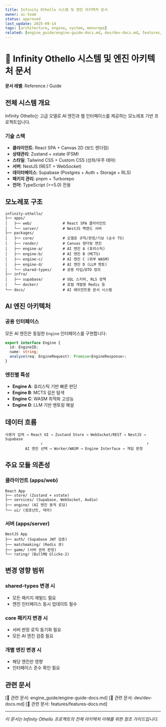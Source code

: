 ```yaml
---
title: Infinity Othello 시스템 및 엔진 아키텍처 문서
owner: ai-team
status: approved
last_update: 2025-09-14
tags: [architecture, engine, system, monorepo]
related: [engine_guide/engine-guide-docs.md, dev/dev-docs.md, features/features-docs.md]
---
```


# 📏 Infinity Othello 시스템 및 엔진 아키텍처 문서

**문서 레벨**: Reference / Guide

## 전체 시스템 개요

Infinity Othello는 고급 오델로 AI 엔진과 웹 인터페이스를 제공하는 모노레포 기반 프로젝트입니다.

### 기술 스택
- **클라이언트**: React SPA + Canvas 2D (보드 렌더링)
- **상태관리**: Zustand + xstate (FSM)
- **스타일**: Tailwind CSS + Custom CSS (성좌/우주 테마)
- **서버**: NestJS (REST + WebSocket)
- **데이터베이스**: Supabase (Postgres + Auth + Storage + RLS)
- **패키지 관리**: pnpm + Turborepo
- **언어**: TypeScript (>=5.0) 전용

## 모노레포 구조

```
infinity-othello/
├── apps/
│   ├── web/              # React SPA 클라이언트
│   └── server/           # NestJS 백엔드 서버
├── packages/
│   ├── core/             # 오델로 규칙/판정/기보 (순수 TS)
│   ├── render/           # Canvas 렌더링 엔진
│   ├── engine-a/         # AI 엔진 A (휴리스틱)
│   ├── engine-b/         # AI 엔진 B (MCTS)
│   ├── engine-c/         # AI 엔진 C (외부 WASM)
│   ├── engine-d/         # AI 엔진 D (LLM 멘토)
│   └── shared-types/     # 공용 타입/DTO 정의
├── infra/
│   ├── supabase/         # SQL 스키마, RLS 정책
│   └── docker/           # 로컬 개발용 Redis 등
└── docs/                 # AI 에이전트용 문서 시스템
```

## AI 엔진 아키텍처

### 공용 인터페이스
모든 AI 엔진은 동일한 `Engine` 인터페이스를 구현합니다:

```typescript
export interface Engine {
  id: EngineID;
  name: string;
  analyze(req: EngineRequest): Promise<EngineResponse>;
}
```

### 엔진별 특성
- **Engine A**: 휴리스틱 기반 빠른 판단
- **Engine B**: MCTS 깊은 탐색
- **Engine C**: WASM 최적화 고성능
- **Engine D**: LLM 기반 멘토링 해설

## 데이터 흐름

```
사용자 입력 → React UI → Zustand Store → WebSocket/REST → NestJS → Supabase
                ↓                                               ↑
         AI 엔진 선택 → Worker/WASM → Engine Interface → 게임 판정
```

## 주요 모듈 의존성

### 클라이언트 (apps/web)
```
React App
├── store/ (Zustand + xstate)
├── services/ (Supabase, WebSocket, Audio)
├── engine/ (AI 엔진 동적 로딩)
└── ui/ (컴포넌트, 테마)
```

### 서버 (apps/server)
```
NestJS App
├── auth/ (Supabase JWT 검증)
├── matchmaking/ (Redis 큐)
├── game/ (서버 권위 판정)
└── rating/ (BullMQ Glicko-2)
```

## 변경 영향 범위

### shared-types 변경 시
- 모든 패키지 재빌드 필요
- 엔진 인터페이스 동시 업데이트 필수

### core 패키지 변경 시
- 서버 판정 로직 동기화 필요
- 모든 AI 엔진 검증 필요

### 개별 엔진 변경 시
- 해당 엔진만 영향
- 인터페이스 준수 확인 필요

## 관련 문서
[📎 관련 문서: engine_guide/engine-guide-docs.md]
[📎 관련 문서: dev/dev-docs.md]
[📎 관련 문서: features/features-docs.md]

---
*이 문서는 Infinity Othello 프로젝트의 전체 아키텍처 이해를 위한 참조 가이드입니다.*